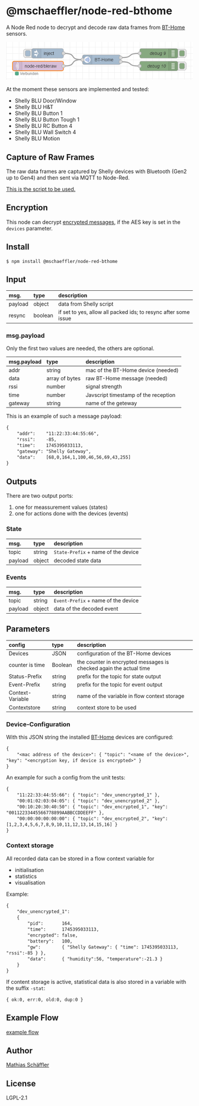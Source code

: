 # @mschaeffler/node-red-bthome

A Node Red node to decrypt and decode raw data frames from [BT-Home](https://bthome.io) sensors.

![image of example flow](https://github.com/m-schaeffler/node-red-my-nodes/raw/main/node-red-bthome/examples/bthome.png)

At the moment these sensors are implemented and tested:
- Shelly BLU Door/Window
- Shelly BLU H&T
- Shelly BLU Button 1
- Shelly BLU Button Tough 1
- Shelly BLU RC Button 4
- Shelly BLU Wall Switch 4
- Shelly BLU Motion

## Capture of Raw Frames

The raw data frames are captured by Shelly devices with Bluetooth (Gen2 up to Gen4) and then sent via MQTT to Node-Red.

[This is the script to be used.](https://raw.githubusercontent.com/m-schaeffler/ShellyScripts/refs/heads/main/ShellyBlu.js)

## Encryption

This node can decrypt [encrypted messages](https://bthome.io/encryption/), if the AES key is set in the `devices` parameter.

## Install

```
$ npm install @mschaeffler/node-red-bthome
```

## Input

|msg.    | type   | description                       |
|:-------|:-------|:----------------------------------|
|payload | object | data from Shelly script|
|resync  | boolean| if set to yes, allow all packed ids; to resync after some issue|

### msg.payload

Only the first two values are needed, the others are optional.

|msg.payload| type   | description                       |
|:----------|:-------|:----------------------------------|
|addr       | string |mac of the BT-Home device (needed) |
|data       | array of bytes|raw BT-Home message (needed) |
|rssi       | number |signal strength |
|time       | number |Javscript timestamp of the reception |
|gateway    | string |name of the geteway |

This is an example of such a message payload:
```
{
    "addr":    "11:22:33:44:55:66",
    "rssi":    -85,
    "time":    1745395033113,
    "gateway": "Shelly Gateway",
    "data":    [68,0,164,1,100,46,56,69,43,255]
}
```

## Outputs

There are two output ports:
1. one for meassurement values (states)
2. one for actions done with the devices (events)

### State

|msg.    | type   | description                       |
|:-------|:-------|:----------------------------------|
|topic   | string | `State-Prefix` + name of the device|
|payload | object | decoded state data|

### Events

|msg.    | type   | description                       |
|:-------|:-------|:----------------------------------|
|topic   | string | `Event-Prefix` + name of the device|
|payload | object | data of the decoded event|

## Parameters

|config       | type   | description                       |
|:------------|:-------|:----------------------------------|
|Devices      | JSON   | configuration of the BT-Home devices |
|counter is time|Boolean| the counter in encrypted messages is checked again the actual time |
|Status-Prefix| string | prefix for the topic for state output |
|Event-Prefix | string | prefix for the topic for event output |
|Context-Variable| string | name of the variable in flow context storage |
|Contextstore | string | context store to be used |

### Device-Configuration

With this JSON string the installed [BT-Home](https://bthome.io) devices are configured:
```
{
    "<mac address of the device>": { "topic": "<name of the device>", "key": "<encryption key, if device is encrypted>" }
}
```

An example for such a config from the unit tests:
```
{
    "11:22:33:44:55:66": { "topic": "dev_unencrypted_1" },
    "00:01:02:03:04:05": { "topic": "dev_unencrypted_2" },
    "00:10:20:30:40:50": { "topic": "dev_encrypted_1", "key": "00112233445566778899AABBCCDDEEFF" },
    "00:00:00:00:00:00": { "topic": "dev_encrypted_2", "key": [1,2,3,4,5,6,7,8,9,10,11,12,13,14,15,16] }
}
```

### Context storage

All recorded data can be stored in a flow context variable for
- initialisation
- statistics
- visualisation

Example:
```
{
    "dev_unencrypted_1":
    {
        "pid":       164,
        "time":      1745395033113,
        "encrypted": false,
        "battery":   100,
        "gw":        { "Shelly Gateway": { "time": 1745395033113, "rssi":-85 } },
        "data":      { "humidity":56, "temperature":-21.3 }
    }
}
```

If content storage is active, statistical data is also stored in a variable with the suffix `-stat`:
```
{ ok:0, err:0, old:0, dup:0 }
```

## Example Flow

[example flow](https://github.com/m-schaeffler/node-red-my-nodes/raw/main/node-red-bthome/examples/bthome.json)

## Author

[Mathias Schäffler](https://github.com/m-schaeffler)

## License

LGPL-2.1
